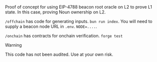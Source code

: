 Proof of concept for using EIP-4788 beacon root oracle on L2 to prove L1 state. In this case, proving 
Noun ownership on L2. 

`/offchain` has code for generating inputs. `bun run index`. You will need to supply a beacon node URL in `.env`. `NODE=....`.

`/onchain` has contracts for onchain verification. `forge test`

> [!WARNING]  
> This code has not been audited. Use at your own risk.
